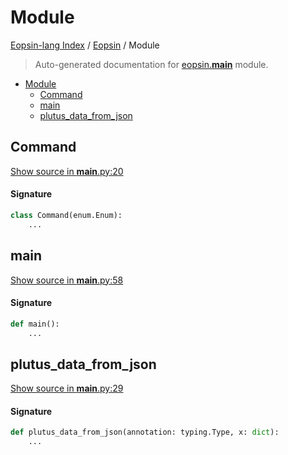 # Module

[Eopsin-lang Index](../README.md#eopsin-lang-index) /
[Eopsin](./index.md#eopsin) /
Module

> Auto-generated documentation for [eopsin.__main__](https://github.com/ImperatorLang/eopsin/blob/main/eopsin/__main__.py) module.

- [Module](#module)
  - [Command](#command)
  - [main](#main)
  - [plutus_data_from_json](#plutus_data_from_json)

## Command

[Show source in __main__.py:20](https://github.com/ImperatorLang/eopsin/blob/main/eopsin/__main__.py#L20)

#### Signature

```python
class Command(enum.Enum):
    ...
```



## main

[Show source in __main__.py:58](https://github.com/ImperatorLang/eopsin/blob/main/eopsin/__main__.py#L58)

#### Signature

```python
def main():
    ...
```



## plutus_data_from_json

[Show source in __main__.py:29](https://github.com/ImperatorLang/eopsin/blob/main/eopsin/__main__.py#L29)

#### Signature

```python
def plutus_data_from_json(annotation: typing.Type, x: dict):
    ...
```